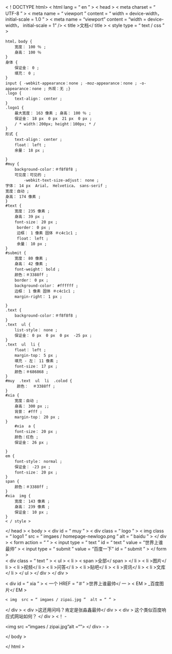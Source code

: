 <！DOCTYPE html>
< html  lang = “ en ” >
< head >
	< meta  charset = “ UTF-8 ” >
	< meta  name = “ viewport ”  content = “ width = device-width，initial-scale = 1.0 ” >
	< meta  name = “viewport”  content = “width = device-width， initial-scale = 1” />
	< title >文档</ title >
	< style  type = “ text / css ” >
	
	html，body {
		宽度： 100 ％ ;
		身高： 100 ％
	}
	身体 {
		保证金： 0 ;
		填充： 0 ;
	}
	input { -webkit-appearance：none ; -moz-appearance：none ; -o-appearance：none ; 外观：无 ;}
	.logo {
		text-align： center ;
	}
	.logo1 {
		最大宽度： 163 像素 ; 身高： 100 ％ ;
		保证金： 18 px  0 px  21 px  0 px ;
		/ * width：200px; height：100px; * /
	}	
	形式 {
		text-align： center ;
		float： left ;
		余量： 18 px ;
		
	}
	#muy {
		background-color：＃f8f8f8 ;
		可见度：可见的 ;
		    -webkit-text-size-adjust： none ;
    字体： 14 px  Arial， Helvetica， sans-serif ;
	宽度：自动 ;
	身高： 174 像素 ;
	}
	#text {
		宽度： 235 像素 ;
		身高： 39 px ;
		font-size： 20 px ;
		 border： 0 px ;
		 边框： 1 像素 固体 ＃c4c1c1 ;
		 float： left ;
		 余量： 10 px ;
	}
	#submit {
		宽度： 80 像素 ;
		身高： 42 像素 ;
		font-weight： bold ;
		颜色：＃3388ff ;
		border： 0 px ;
		background-color： #ffffff ;
		边框： 1 像素 固体 ＃c4c1c1 ;
		margin-right： 1 px ;
		
	}
	.text {
		background-color：＃f8f8f8 ;
	}
	.text  ul {
		list-style： none ;
		保证金： 0 px  0 px  0 px  -25 px ;
	}
	.text  ul  li {
		float： left ;
		margin-top： 5 px ;
		填充 - 左： 11 像素 ;
		font-size： 17 px ;
		颜色：＃686868 ;
	}
	#muy  .text  ul  li  .colod {
		 颜色：  ＃3388ff ;
	}
	#xia {
		宽度：自动 ;
		身高： 300 px ;;
		背景： #fff ;
		margin-top： 20 px ;
	}
		#xia  a {
		font-size： 20 px ;
		颜色：红色 ;
		保证金： 26 px ;
		
	}
	em {
		font-style： normal ;
		保证金： -23 px ;
		font-size： 20 px ;
	}
	span {
		颜色：＃3388ff ;
	}
	#xia  img {
		宽度： 143 像素 ;
		身高： 239 像素 ;
		保证金： 10 px ;
	}
	< / style >
</ head >
< body >
	< div  id = “ muy ” >
		< div  class = “ logo ” >
		< img  class = “ logo1 ”  src = “ imgaes / homepage-newlogo.png ”  alt = “ baidu ” >
	</ div >
< form  action = “ ” >
	< input  type = “ text ”  id = “ text ”  value = “世界上谁最帅” > < input  type = “ submit ”  value = “百度一下”  id = “ submit ” >
</ form >	
< div  class = “ text ” >
	< ul >
		< li > < span >全部</ span > </ li >
		< li >图片</ li >
		< li >视频</ li >
		< li >问答</ li >
		< li >贴吧</ li >
		< li >资讯</ li >
		< li >文库</ li >
	</ ul >
</ div >
</ div >	

< div  id = “ xia ” >
	< 一个 HREF = “＃” >世界上谁最帅</ 一 > < EM > _百度图片</ EM >

	< img  src = “ imgaes / zipai.jpg ”  alt = “ ” >
</ div >
< div >这还用问吗？肯定是张淼鑫最帅</ div >
< div >
	这个类似百度响应式网站如何？
</ div >
<！ - <div class =“img”>
	<img src =“imgaes / zipai.jpg”alt =“”>
</ div> - >


		
</ body >

</ html >

